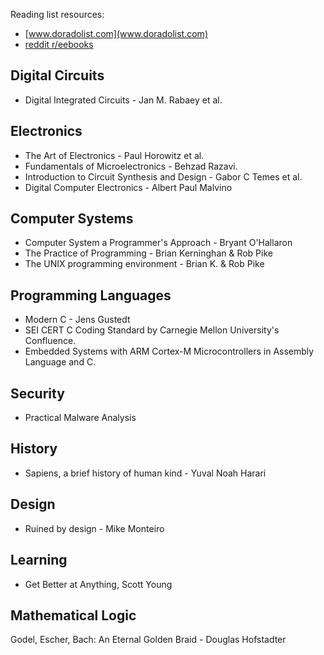 Reading list resources:
 - [www.doradolist.com](www.doradolist.com)
 - [reddit r/eebooks](https://www.reddit.com/r/eebooks/)

## Digital Circuits

- Digital Integrated Circuits - Jan M. Rabaey et al.

## Electronics

- The Art of Electronics - Paul Horowitz et al.
- Fundamentals of Microelectronics - Behzad Razavi.
- Introduction to Circuit Synthesis and Design - Gabor C Temes et al.
- Digital Computer Electronics - Albert Paul Malvino

## Computer Systems

- Computer System a Programmer's Approach - Bryant O'Hallaron
- The Practice of Programming - Brian Kerninghan & Rob Pike
- The UNIX programming environment - Brian K. & Rob Pike

## Programming Languages

- Modern C - Jens Gustedt
- SEI CERT C Coding Standard by Carnegie Mellon University's Confluence.
- Embedded Systems with ARM Cortex-M Microcontrollers in Assembly Language and C.

## Security

- Practical Malware Analysis

## History

- Sapiens, a brief history of human kind - Yuval Noah Harari

## Design

- Ruined by design - Mike Monteiro

## Learning

- Get Better at Anything, Scott Young

## Mathematical Logic

Godel, Escher, Bach: An Eternal Golden Braid - Douglas Hofstadter
